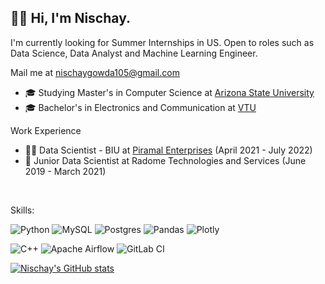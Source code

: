 
## 👋🏻  Hi, I'm Nischay.

I'm currently looking for Summer Internships in US. Open to roles such as Data Science, Data Analyst and Machine Learning Engineer.

Mail me at nischaygowda105@gmail.com

- 🎓 Studying Master's in Computer Science at [Arizona State University](https://asu.edu)
- 🎓 Bachelor's in Electronics and Communication at [VTU](https://vtu.ac.in/)

Work Experience
- 👨‍💻 Data Scientist - BIU at [Piramal Enterprises](https://www.piramalfinance.com/) (April 2021 - July 2022)
- 👨‍ Junior Data Scientist at Radome Technologies and Services (June 2019 - March 2021)

<br/>

Skills:

![Python](https://img.shields.io/badge/python-3670A0?style=for-the-badge&logo=python&logoColor=ffdd54)
![MySQL](https://img.shields.io/badge/mysql-%2300f.svg?style=for-the-badge&logo=mysql&logoColor=white)
![Postgres](https://img.shields.io/badge/postgres-%23316192.svg?style=for-the-badge&logo=postgresql&logoColor=white)
![Pandas](https://img.shields.io/badge/pandas-%23150458.svg?style=for-the-badge&logo=pandas&logoColor=white)
![Plotly](https://img.shields.io/badge/Plotly-%233F4F75.svg?style=for-the-badge&logo=plotly&logoColor=white)
<!-- ![TensorFlow](https://img.shields.io/badge/TensorFlow-%23FF6F00.svg?style=for-the-badge&logo=TensorFlow&logoColor=white) -->

![C++](https://img.shields.io/badge/c++-%2300599C.svg?style=for-the-badge&logo=c%2B%2B&logoColor=white)
![Apache Airflow](https://img.shields.io/badge/Apache%20Airflow-017CEE?style=for-the-badge&logo=Apache%20Airflow&logoColor=white)
![GitLab CI](https://img.shields.io/badge/gitlab%20ci-%23181717.svg?style=for-the-badge&logo=gitlab&logoColor=white)

[![Nischay's GitHub stats](https://github-readme-stats.vercel.app/api?username=imnischaygowda)](https://github.com/imnischaygowda/github-readme-stats)

